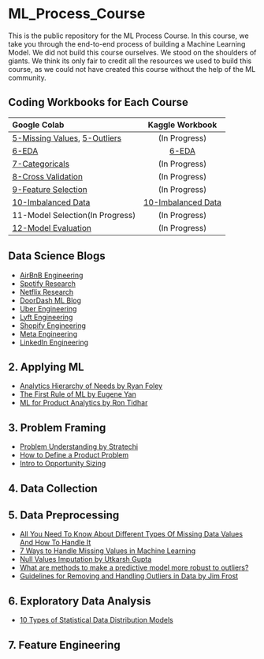 # ML_Process_Course
This is the public repository for the ML Process Course. In this course, we take you through the end-to-end process of building a Machine Learning Model. We did not build this course ourselves. We stood on the shoulders of giants. We think its only fair to credit all the resources we used to build this course, as we could not have created this course without the help of the ML community. 

## Coding Workbooks for Each Course
|Google Colab         | Kaggle Workbook      |
| :------------ | :-----------: |
| [5-Missing Values](https://colab.research.google.com/drive/1P-4i_T1UE8_PLZibNApGbGPDxhOJDnd8?usp=sharing), [5-Outliers](https://colab.research.google.com/drive/1e_9VUn48sOebsEmDMRZ2R7OEkJLM9Zxt?usp=sharing) | (In Progress) |
| [6-EDA](https://colab.research.google.com/drive/18sWPkf2o6yX2RJu0YRZRCbJqNzc5q8ZS?usp=sharing)  | [6-EDA](https://www.kaggle.com/code/kenjee/basic-eda-example)     |
| [7-Categoricals](https://colab.research.google.com/drive/1F94kWYM_GTb-Neh_jCte04BxfcUdBodn?usp=sharing)  | (In Progress)   |
| [8-Cross Validation](https://colab.research.google.com/drive/1xsVT5MWAX1Yq8KXMPbqU6DBti-NN17YH?usp=sharing) | (In Progress)    |
| [9-Feature Selection](https://colab.research.google.com/drive/19uXC7Cm_K1FDTjkcRVjxcAY4f7dv6LDV?usp=sharing) | (In Progress)     |
| [10-Imbalanced Data](https://colab.research.google.com/drive/1pulqugw0V1xyoMbQrB3aTdlwO0KDXDFf?usp=sharing) | [10-Imbalanced Data](https://www.kaggle.com/code/kenjee/dealing-with-imbalanced-data)    |
| 11-Model Selection(In Progress) | (In Progress)     |
| [12-Model Evaluation](https://colab.research.google.com/drive/1FYHAL3lbv7Rdh3EV9TooMFkPNv6MEJly?usp=sharing) | (In Progress)     |

## Data Science Blogs
- [AirBnB Engineering](https://medium.com/airbnb-engineering)
- [Spotify Research](https://research.atspotify.com/blog/)
- [Netflix Research](https://research.netflix.com/)
- [DoorDash ML Blog](https://doordash.engineering/category/data-science-and-machine-learning/)
- [Uber Engineering](https://www.uber.com/blog/honolulu/engineering/)
- [Lyft Engineering](https://eng.lyft.com/tagged/data-science)
- [Shopify Engineering](https://shopify.engineering/topics/data-science-engineering)
- [Meta Engineering](https://engineering.fb.com/)
- [LinkedIn Engineering](https://engineering.linkedin.com/blog)

## 2. Applying ML
- [Analytics Hierarchy of Needs by Ryan Foley](https://towardsdatascience.com/the-analytics-hierarchy-of-needs-6d57d0e205e2)
- [The First Rule of ML by Eugene Yan](https://eugeneyan.com/writing/first-rule-of-ml/)
- [ML for Product Analytics by Ron Tidhar](https://www.youtube.com/watch?v=L8D8LEDmLyE&ab_channel=cnvrg.io)

## 3. Problem Framing
- [Problem Understanding by Stratechi](https://www.stratechi.com/problem-statement/)
- [How to Define a Product Problem](https://userpilot.com/blog/product-problems/)
- [Intro to Opportunity Sizing](https://medium.com/related-works-inc/intro-to-opportunity-sizing-ce9d7e5a29c4)


## 4. Data Collection

## 5. Data Preprocessing
- [All You Need To Know About Different Types Of Missing Data Values And How To Handle It](https://www.analyticsvidhya.com/blog/2021/10/handling-missing-value/#:~:text=Types%20Of%20Missing%20Values,Missing%20Not%20At%20Random%20(MNAR))
- [7 Ways to Handle Missing Values in Machine Learning](https://towardsdatascience.com/7-ways-to-handle-missing-values-in-machine-learning-1a6326adf79e)
- [Null Values Imputation by Utkarsh Gupta](https://www.kaggle.com/general/248836)
- [What are methods to make a predictive model more robust to outliers?](https://www.quora.com/What-are-methods-to-make-a-predictive-model-more-robust-to-outliers)
- [Guidelines for Removing and Handling Outliers in Data by Jim Frost](https://statisticsbyjim.com/basics/remove-outliers)

## 6. Exploratory Data Analysis
- [10 Types of Statistical Data Distribution Models](https://www.analyticssteps.com/blogs/10-types-statistical-data-distribution-models)

## 7. Feature Engineering


